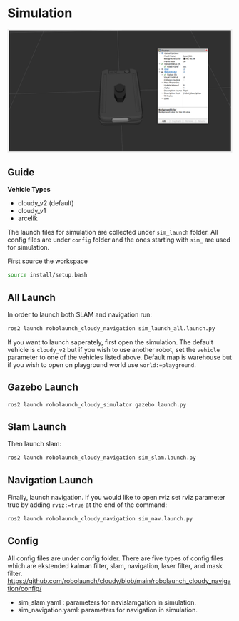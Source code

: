 # Simulation
![logo](https://raw.githubusercontent.com/robolaunch/trademark/main/repository-media/cloudy/images/cloudy_rviz.png)

## Guide

**Vehicle Types**
- cloudy_v2 (default)
- cloudy_v1
- arcelik

The launch files for simulation are collected under `sim_launch` folder. All config files are under `config` folder and the ones starting with `sim_` are used for simulation.

First source the workspace
```bash
source install/setup.bash
```
## All Launch

In order to launch both SLAM and navigation run:
```bash
ros2 launch robolaunch_cloudy_navigation sim_launch_all.launch.py
```

If you want to launch saperately, first open the simulation. The default vehicle is `cloudy_v2` but if you wish to use another robot, set the `vehicle` parameter to one of the vehicles listed above. Default map is warehouse but if you wish to open on playground world use `world:=playground`.

## Gazebo Launch

```bash
ros2 launch robolaunch_cloudy_simulator gazebo.launch.py
```
## Slam Launch

Then launch slam:
```bash
ros2 launch robolaunch_cloudy_navigation sim_slam.launch.py
```
## Navigation Launch

Finally, launch navigation. If you would like to open rviz set rviz parameter true by adding `rviz:=true` at the end of the command:
```bash
ros2 launch robolaunch_cloudy_navigation sim_nav.launch.py
```

## Config

All config files are under config folder. There are five types of config files which are ekstended kalman filter, slam, navigation, laser filter, and mask filter.</br>
https://github.com/robolaunch/cloudy/blob/main/robolaunch_cloudy_navigation/config/

- sim_slam.yaml         : parameters for navislamgation in simulation.
- sim_navigation.yaml: parameters for navigation in simulation.

